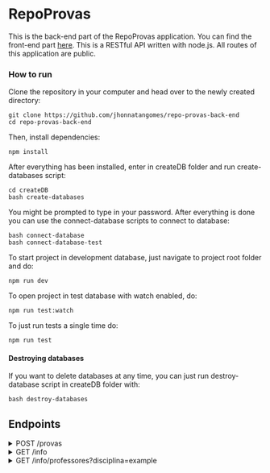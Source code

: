 # RepoProvas

This is the back-end part of the RepoProvas application. You can find the front-end part [here].
This is a RESTful API written with node.js. All routes of this application are public.

### How to run

Clone the repository in your computer and head over to the newly created directory:

    git clone https://github.com/jhonnatangomes/repo-provas-back-end
    cd repo-provas-back-end

Then, install dependencies:

    npm install

After everything has been installed, enter in createDB folder and run create-databases script:

    cd createDB
    bash create-databases

You might be prompted to type in your password. After everything is done you can use the connect-database scripts to connect to database:

    bash connect-database
    bash connect-database-test

To start project in development database, just navigate to project root folder and do:

    npm run dev

To open project in test database with watch enabled, do:

    npm run test:watch

To just run tests a single time do:

    npm run test

#### Destroying databases

If you want to delete databases at any time, you can just run destroy-database script in createDB folder with:

    bash destroy-databases

## Endpoints

<details>
<summary>POST /provas</summary>
Expects a body in the following format

    {
        name: 'Jhonn',
        category: 'P1',
        semester: '1º',
        subject: 'Mecânica Quântica',
        teacher: 'José Amarelo',
        link: 'https://eloquentjavascript.net/Eloquent_JavaScript.pdf',
    }

Link needs to be a valid pdf link.

</details>

<details>
<summary>GET /info</summary>
Returns an object in the format

    {
        "categories": [
            "P1",
            "P2",
            "P3",
            "2ch",
            "Outras"
        ],
        "semesters": [
            "1º",
            "2º",
            "3º",
            "4º",
            "5º",
            "6º",
            "7º",
            "8º",
            "Eletivas"
        ],
        "subjects": [
            "Cálculo I",
            "Álgebra Linear",
            "Eletromagnetismo",
            "Mecânica Quântica"
        ]
    }

</details>

<details>
<summary>GET /info/professores?disciplina=example</summary>
Returns the teachers from a given subject. Subject parameter is required. Returns an object in the format

    {
        "subject": "Álgebra Linear",
        "teachers": [
            "João branco",
            "José Amarelo"
        ]
    }

</details>

[here]: https://github.com/jhonnatangomes/repo-provas
